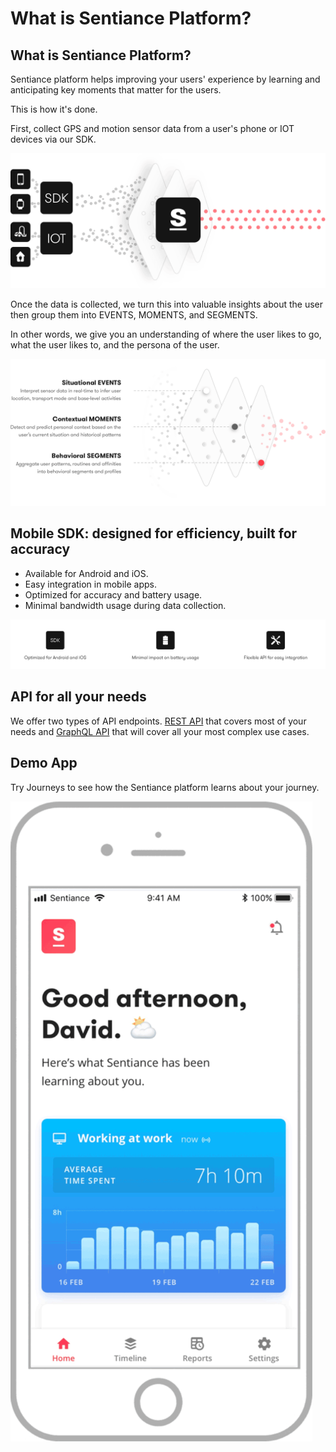 # What is Sentiance Platform?

## What is Sentiance Platform?

Sentiance platform helps improving your users' experience by learning and anticipating key moments that matter for the users.

This is how it's done.

First, collect GPS and motion sensor data from a user's phone or IOT devices via our SDK.

![](.gitbook/assets/platform.png)

Once the data is collected, we turn this into valuable insights about the user then group them into EVENTS, MOMENTS, and SEGMENTS. 

In other words, we give you an understanding of where the user likes to go, what the user likes to, and the persona of the user.

![](.gitbook/assets/context-layers.png)

## Mobile SDK: designed for efficiency, built for accuracy

* Available for Android and iOS.
* Easy integration in mobile apps.
* Optimized for accuracy and battery usage.
* Minimal bandwidth usage during data collection.

![](.gitbook/assets/screen-shot-2018-12-17-at-4.47.30-pm.png)

## API for all your needs

We offer two types of API endpoints. [REST API](api/rest-api.md) that covers most of your needs and [GraphQL API](api/graphql-api.md) that will cover all your most complex use cases.

## Demo App

Try Journeys to see how the Sentiance platform learns about your journey.

![](.gitbook/assets/journeys-demo.gif)

